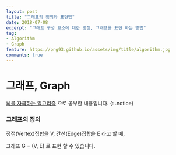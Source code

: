```yaml
---
layout: post
title: "그래프의 정의와 표현법"
date: 2018-07-08
excerpt: "그래프 구성 요소에 대한 명칭, 그래프를 표현 하는 방법"
tag:
- Algorithm
- Graph
feature: https://png93.github.io/assets/img/title/algorithm.jpg
comments: true
---
```


그래프, Graph
==

[뇌를 자극하는 알고리즘](http://www.hanbit.co.kr/store/books/look.php?p_code=B3450156021) 으로 공부한 내용입니다.
{: .notice}

### 그래프의 정의

정점(Vertex)집합을 V, 간선(Edge)집합을 E 라고 할 때,


그래프 G = (V, E) 로 표현 할 수 있습니다.
